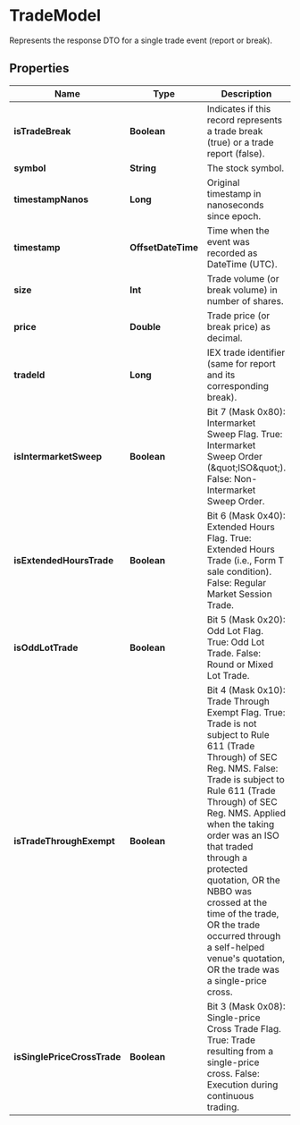 

# TradeModel

Represents the response DTO for a single trade event (report or break).

## Properties

Name | Type | Description | Notes
------------ | ------------- | ------------- | -------------
**isTradeBreak** | **Boolean** | Indicates if this record represents a trade break (true) or a trade report (false). |  [optional]
**symbol** | **String** | The stock symbol. |  [optional]
**timestampNanos** | **Long** | Original timestamp in nanoseconds since epoch. |  [optional]
**timestamp** | **OffsetDateTime** | Time when the event was recorded as DateTime (UTC). |  [optional]
**size** | **Int** | Trade volume (or break volume) in number of shares. |  [optional]
**price** | **Double** | Trade price (or break price) as decimal. |  [optional]
**tradeId** | **Long** | IEX trade identifier (same for report and its corresponding break). |  [optional]
**isIntermarketSweep** | **Boolean** | Bit 7 (Mask 0x80): Intermarket Sweep Flag. True: Intermarket Sweep Order (\&quot;ISO\&quot;). False: Non-Intermarket Sweep Order. |  [optional]
**isExtendedHoursTrade** | **Boolean** | Bit 6 (Mask 0x40): Extended Hours Flag. True: Extended Hours Trade (i.e., Form T sale condition). False: Regular Market Session Trade. |  [optional]
**isOddLotTrade** | **Boolean** | Bit 5 (Mask 0x20): Odd Lot Flag. True: Odd Lot Trade. False: Round or Mixed Lot Trade. |  [optional]
**isTradeThroughExempt** | **Boolean** | Bit 4 (Mask 0x10): Trade Through Exempt Flag. True: Trade is not subject to Rule 611 (Trade Through) of SEC Reg. NMS. False: Trade is subject to Rule 611 (Trade Through) of SEC Reg. NMS. Applied when the taking order was an ISO that traded through a protected quotation, OR the NBBO was crossed at the time of the trade, OR the trade occurred through a self-helped venue&#39;s quotation, OR the trade was a single-price cross. |  [optional]
**isSinglePriceCrossTrade** | **Boolean** | Bit 3 (Mask 0x08): Single-price Cross Trade Flag. True: Trade resulting from a single-price cross. False: Execution during continuous trading. |  [optional]



